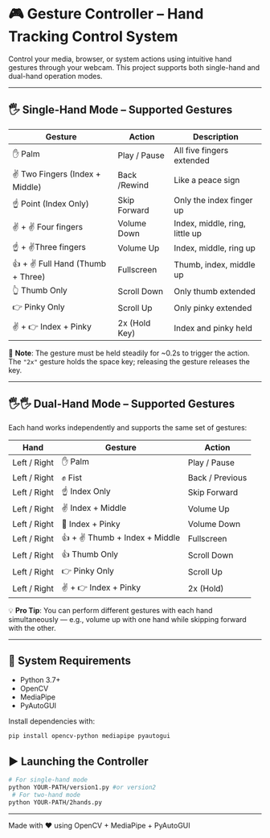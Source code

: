 


# 🎮 Gesture Controller – Hand Tracking Control System

Control your media, browser, or system actions using intuitive hand gestures through your webcam. This project supports both single-hand and dual-hand operation modes.

---

## 🖐️ Single-Hand Mode – Supported Gestures

| Gesture               | Action          | Description                          |
|-----------------------|------------------|--------------------------------------|
| ✋ Palm               | Play / Pause     | All five fingers extended            |
| ✌️ Two Fingers (Index + Middle) | Back /Rewind      | Like a peace sign                    |
| ☝️ Point (Index Only) | Skip Forward     | Only the index finger up             |
| ✌️ + ✌️ Four fingers      | Volume Down      | Index, middle, ring, little up          |
| ☝️ + ✌️Three fingers               | Volume Up  | Index, middle, ring up                   |
| 👍 + ✌️ Full Hand (Thumb + Three) | Fullscreen       | Thumb, index, middle up              |
| 👆 Thumb Only         | Scroll Down      | Only thumb extended                  |
| 👉 Pinky Only         | Scroll Up        | Only pinky extended                  |
| ✌️ + 👉 Index + Pinky | 2x (Hold Key)    | Index and pinky held                 |

📝 **Note**: The gesture must be held steadily for ~0.2s to trigger the action. The `"2x"` gesture holds the space key; releasing the gesture releases the key.

---

## 🖐️🖐️ Dual-Hand Mode – Supported Gestures

Each hand works independently and supports the same set of gestures:

| Hand | Gesture             | Action           |
|------|---------------------|------------------|
| Left / Right | ✋ Palm              | Play / Pause      |
| Left / Right | ✊ Fist              | Back / Previous   |
| Left / Right | ☝️ Index Only        | Skip Forward      |
| Left / Right | ✌️ Index + Middle    | Volume Up         |
| Left / Right | 🤘 Index + Pinky     | Volume Down       |
| Left / Right | 👍 + ✌️ Thumb + Index + Middle | Fullscreen        |
| Left / Right | 👍 Thumb Only        | Scroll Down       |
| Left / Right | 👉 Pinky Only        | Scroll Up         |
| Left / Right | ✌️ + 👉 Index + Pinky | 2x (Hold)         |

💡 **Pro Tip**: You can perform different gestures with each hand simultaneously — e.g., volume up with one hand while skipping forward with the other.

---

## 🔧 System Requirements

- Python 3.7+
- OpenCV
- MediaPipe
- PyAutoGUI

Install dependencies with:
```bash
pip install opencv-python mediapipe pyautogui
```

## ▶️ Launching the Controller

```bash
# For single-hand mode
python YOUR-PATH/version1.py #or version2
 # For two-hand mode
python YOUR-PATH/2hands.py   
```

---

Made with ❤️ using OpenCV + MediaPipe + PyAutoGUI

